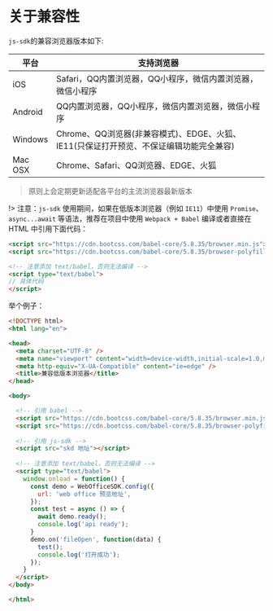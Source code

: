 # 关于兼容性

`js-sdk`的兼容浏览器版本如下:

| 平台 | 支持浏览器 |
|---|---|
|iOS | Safari，QQ内置浏览器，QQ小程序，微信内置浏览器，微信小程序 |
|Android | QQ内置浏览器，QQ小程序，微信内置浏览器，微信小程序 |
|Windows | Chrome、QQ浏览器(非兼容模式)、EDGE、火狐、 IE11(只保证打开预览、不保证编辑功能完全兼容)|
|Mac OSX | Chrome、Safari、QQ浏览器、EDGE、火狐 | 

> 原则上会定期更新适配各平台的主流浏览器最新版本

!> 注意：`js-sdk` 使用期间，如果在低版本浏览器（例如 `IE11`）中使用 `Promise`、`async...await` 等语法，推荐在项目中使用 `Webpack + Babel` 编译或者直接在 HTML 中引用下面代码：

```html
<script src="https://cdn.bootcss.com/babel-core/5.8.35/browser.min.js"></script>
<script src="https://cdn.bootcss.com/babel-core/5.8.35/browser-polyfill.min.js"></script>

<!-- 注意添加 text/babel，否则无法编译 -->
<script type="text/babel">
// 具体代码
</script>
```

举个例子：

```html
<!DOCTYPE html>
<html lang="en">

<head>
  <meta charset="UTF-8" />
  <meta name="viewport" content="width=device-width,initial-scale=1.0,maximum-scale=1.0,user-scalable=no" />
  <meta http-equiv="X-UA-Compatible" content="ie=edge" />
  <title>兼容低版本浏览器</title>
</head>

<body>

  <!-- 引用 babel -->
  <script src="https://cdn.bootcss.com/babel-core/5.8.35/browser.min.js"></script>
  <script src="https://cdn.bootcss.com/babel-core/5.8.35/browser-polyfill.min.js"></script>
  
  <!-- 引用 js-sdk -->
  <script src="skd 地址"></script>
  
  <!-- 注意添加 text/babel，否则无法编译 -->
  <script type="text/babel">
    window.onload = function() {
      const demo = WebOfficeSDK.config({
        url: 'web office 预览地址',
      });
      const test = async () => {
        await demo.ready();
        console.log('api ready');
      }
      demo.on('fileOpen', function(data) {
        test();
        console.log('打开成功');
      });
    }
  </script>
</body>

</html>
```